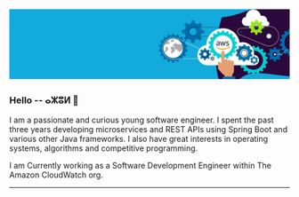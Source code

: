 ![banner](banner.jpg)
---
### Hello -- ⴰⵣⵓⵍ 👋

I am a passionate and curious young software engineer. I spent the past three years developing microservices and REST APIs using Spring Boot and various other Java frameworks.
I also have great interests in operating systems, algorithms and competitive programming.  

I am Currently working as a Software Development Engineer within The Amazon CloudWatch org.  

---
